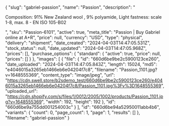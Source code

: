 {
  "slug": "gabriel-passion",
  "name": "Passion",
  "description": "<p>Composition: 91% New Zealand wool , 9% polyamide, Light fastness: scale 1-8, max. 8 - EN ISO 105-B02</p>",
  "sku": "Passion-6101",
  "active": true,
  "meta_title": "Passion | Buy Gabriel online at A+R",
  "price": null,
  "currency": "USD",
  "type": "physical",
  "delivery": "shipment",
  "date_created": "2024-04-03T14:47:05.531Z",
  "stock_status": null,
  "date_updated": "2024-04-03T14:47:05.968Z",
  "prices": [],
  "purchase_options": {
    "standard": {
      "active": true,
      "price": null,
      "prices": []
    }
  },
  "images": [
    {
      "file": {
        "id": "660d6be9be2c5900123ce260",
        "date_uploaded": "2024-04-03T14:47:05.843Z",
        "length": 15024,
        "md5": "e4046015a3265eb1466eb6e04204f7c8",
        "filename": "Passion_1101.jpg?v=1648555369",
        "content_type": "image/jpeg",
        "url": "https://cdn.swell.store/b2sdemo_test/660d6be9be2c5900123ce260/e4046015a3265eb1466eb6e04204f7c8/Passion_1101.jpg%3Fv%3D1648555369",
        "uploaded_url": "https://cdn.shopify.com/s/files/1/0012/2005/1002/products/Passion_1101.jpg?v=1648555369",
        "width": 192,
        "height": 192
      },
      "id": "660d6be9a755dd001254003c"
    }
  ],
  "id": "660d6be94a52950011abb4b6",
  "variants": {
    "count": 0,
    "page_count": 1,
    "page": 1,
    "results": []
  },
  "filename": "gabriel-passion"
}
